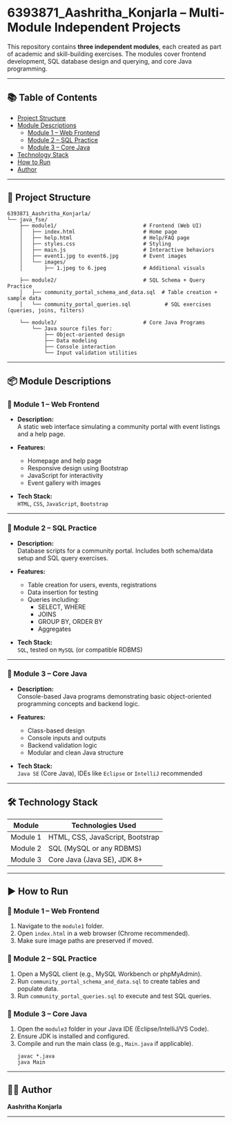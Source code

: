 ﻿
# 6393871_Aashritha_Konjarla – Multi-Module Independent Projects

This repository contains **three independent modules**, each created as part of academic and skill-building exercises. The modules cover frontend development, SQL database design and querying, and core Java programming.

---

## 📚 Table of Contents

- [Project Structure](#project-structure)
- [Module Descriptions](#module-descriptions)
  - [Module 1 – Web Frontend](#module-1--web-frontend)
  - [Module 2 – SQL Practice](#module-2--sql-practice)
  - [Module 3 – Core Java](#module-3--core-java)
- [Technology Stack](#technology-stack)
- [How to Run](#how-to-run)
- [Author](#author)

---

## 📁 Project Structure

```
6393871_Aashritha_Konjarla/
└── java_fse/
    ├── module1/                            # Frontend (Web UI)
    │   ├── index.html                      # Home page
    │   ├── help.html                       # Help/FAQ page
    │   ├── styles.css                      # Styling
    │   ├── main.js                         # Interactive behaviors
    │   ├── event1.jpg to event6.jpg        # Event images
    │   └── images/
    │       ├── 1.jpeg to 6.jpeg            # Additional visuals

    ├── module2/                            # SQL Schema + Query Practice
    │   ├── community_portal_schema_and_data.sql  # Table creation + sample data
    │   └── community_portal_queries.sql           # SQL exercises (queries, joins, filters)

    └── module3/                            # Core Java Programs
        └── Java source files for:
            ├── Object-oriented design
            ├── Data modeling
            ├── Console interaction
            └── Input validation utilities
```

---

## 📦 Module Descriptions

### 📌 Module 1 – Web Frontend

- **Description:**  
  A static web interface simulating a community portal with event listings and a help page.

- **Features:**
  - Homepage and help page
  - Responsive design using Bootstrap
  - JavaScript for interactivity
  - Event gallery with images

- **Tech Stack:**  
  `HTML`, `CSS`, `JavaScript`, `Bootstrap`

---

### 📌 Module 2 – SQL Practice

- **Description:**  
  Database scripts for a community portal. Includes both schema/data setup and SQL query exercises.

- **Features:**
  - Table creation for users, events, registrations
  - Data insertion for testing
  - Queries including:
    - SELECT, WHERE
    - JOINS
    - GROUP BY, ORDER BY
    - Aggregates

- **Tech Stack:**  
  `SQL`, tested on `MySQL` (or compatible RDBMS)

---

### 📌 Module 3 – Core Java

- **Description:**  
  Console-based Java programs demonstrating basic object-oriented programming concepts and backend logic.

- **Features:**
  - Class-based design
  - Console inputs and outputs
  - Backend validation logic
  - Modular and clean Java structure

- **Tech Stack:**  
  `Java SE` (Core Java), IDEs like `Eclipse` or `IntelliJ` recommended

---

## 🛠️ Technology Stack

| Module   | Technologies Used                            |
|----------|-----------------------------------------------|
| Module 1 | HTML, CSS, JavaScript, Bootstrap              |
| Module 2 | SQL (MySQL or any RDBMS)                      |
| Module 3 | Core Java (Java SE), JDK 8+                   |

---

## ▶️ How to Run

### 🔹 Module 1 – Web Frontend

1. Navigate to the `module1` folder.
2. Open `index.html` in a web browser (Chrome recommended).
3. Make sure image paths are preserved if moved.

### 🔹 Module 2 – SQL Practice

1. Open a MySQL client (e.g., MySQL Workbench or phpMyAdmin).
2. Run `community_portal_schema_and_data.sql` to create tables and populate data.
3. Run `community_portal_queries.sql` to execute and test SQL queries.

### 🔹 Module 3 – Core Java

1. Open the `module3` folder in your Java IDE (Eclipse/IntelliJ/VS Code).
2. Ensure JDK is installed and configured.
3. Compile and run the main class (e.g., `Main.java` if applicable).
   ```
   javac *.java
   java Main
   ```

---

## 👩‍💻 Author

**Aashritha Konjarla**  


---

